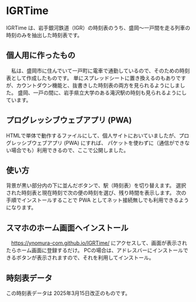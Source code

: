 # IGRTime
IGRTime は、岩手銀河鉄道（IGR）の時刻表のうち、盛岡〜一戸間を走る列車の時刻のみを抽出した時刻表です。

## 個人用に作ったもの
　私は、盛岡市に住んでいて一戸町に電車で通勤しているので、そのための時刻表として作成したものです。
 単にスプレッドシートに置き換えるのもありですが、カウントダウン機能と、抜書きした時刻表の両方を見られるようにしました。
 盛岡、一戸の間に、岩手県立大学のある滝沢駅の時刻も見られるようにしています。

 ## プログレッシブウェブアプリ (PWA) 
  HTMLで単体で動作するファイルにして、個人サイトにおいていましたが、プログレッシブウェブアプリ (PWA) にすれば、
  パケットを使わずに（通信ができない場合でも）利用できるので、ここで公開しました。
  
## 使い方
背景が黒い部分内の下に並んだボタンで、駅（時刻表）を切り替えます。
選択された時刻表と現在時刻で次の便の時刻を選び、残り時間を表示します。
次の手順でインストールすることで PWA としてネット接続無しでも利用できるようになります。

## スマホのホーム画面へインストール
　https://ynomura-com.github.io/IGRTime/
 にアクセスして、画面が表示されたらホーム画面に登録するだけ。
 PCの場合は、アドレスバーにインストールできるボタンが表示されますので、それを利用してインストール。

 ## 時刻表データ
 この時刻表データは 2025年3月15日改正のものです。
 
